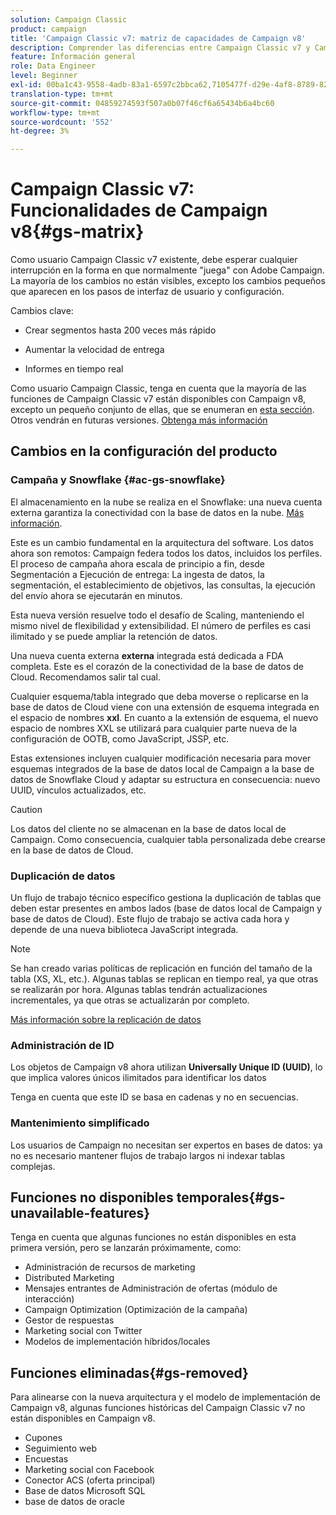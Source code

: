 ```yaml
---
solution: Campaign Classic
product: campaign
title: 'Campaign Classic v7: matriz de capacidades de Campaign v8'
description: Comprender las diferencias entre Campaign Classic v7 y Campaign v8
feature: Información general
role: Data Engineer
level: Beginner
exl-id: 00ba1c43-9558-4adb-83a1-6597c2bbca62,7105477f-d29e-4af8-8789-82b4459761b0
translation-type: tm+mt
source-git-commit: 04859274593f507a0b07f46cf6a65434b6a4bc60
workflow-type: tm+mt
source-wordcount: '552'
ht-degree: 3%

---
```


# Campaign Classic v7: Funcionalidades de Campaign v8{#gs-matrix}


Como usuario Campaign Classic v7 existente, debe esperar cualquier interrupción en la forma en que normalmente &quot;juega&quot; con Adobe Campaign. La mayoría de los cambios no están visibles, excepto los cambios pequeños que aparecen en los pasos de interfaz de usuario y configuración.

Cambios clave:

* Crear segmentos hasta 200 veces más rápido

* Aumentar la velocidad de entrega

* Informes en tiempo real

Como usuario Campaign Classic, tenga en cuenta que la mayoría de las funciones de Campaign Classic v7 están disponibles con Campaign v8, excepto un pequeño conjunto de ellas, que se enumeran en [esta sección](#gs-removed). Otros vendrán en futuras versiones. [Obtenga más información](#gs-unavailable-features)


## Cambios en la configuración del producto

### Campaña y Snowflake {#ac-gs-snowflake}

El almacenamiento en la nube se realiza en el Snowflake: una nueva cuenta externa garantiza la conectividad con la base de datos en la nube. [Más información](#ac-gs-snowflake).

Este es un cambio fundamental en la arquitectura del software. Los datos ahora son remotos: Campaign federa todos los datos, incluidos los perfiles. El proceso de campaña ahora escala de principio a fin, desde Segmentación a Ejecución de entrega: La ingesta de datos, la segmentación, el establecimiento de objetivos, las consultas, la ejecución del envío ahora se ejecutarán en minutos.

Esta nueva versión resuelve todo el desafío de Scaling, manteniendo el mismo nivel de flexibilidad y extensibilidad. El número de perfiles es casi ilimitado y se puede ampliar la retención de datos.

Una nueva cuenta externa **externa** integrada está dedicada a FDA completa. Este es el corazón de la conectividad de la base de datos de Cloud. Recomendamos salir tal cual.

Cualquier esquema/tabla integrado que deba moverse o replicarse en la base de datos de Cloud viene con una extensión de esquema integrada en el espacio de nombres **xxl**. En cuanto a la extensión de esquema, el nuevo espacio de nombres XXL se utilizará para cualquier parte nueva de la configuración de OOTB, como JavaScript, JSSP, etc.

Estas extensiones incluyen cualquier modificación necesaria para mover esquemas integrados de la base de datos local de Campaign a la base de datos de Snowflake Cloud y adaptar su estructura en consecuencia: nuevo UUID, vínculos actualizados, etc.

>[!CAUTION]
>
> Los datos del cliente no se almacenan en la base de datos local de Campaign. Como consecuencia, cualquier tabla personalizada debe crearse en la base de datos de Cloud.


### Duplicación de datos

Un flujo de trabajo técnico específico gestiona la duplicación de tablas que deben estar presentes en ambos lados (base de datos local de Campaign y base de datos de Cloud). Este flujo de trabajo se activa cada hora y depende de una nueva biblioteca JavaScript integrada.

>[!NOTE]
>
> Se han creado varias políticas de replicación en función del tamaño de la tabla (XS, XL, etc.).
> Algunas tablas se replican en tiempo real, ya que otras se realizarán por hora. Algunas tablas tendrán actualizaciones incrementales, ya que otras se actualizarán por completo.


[Más información sobre la replicación de datos](../config/replication.md)

### Administración de ID

Los objetos de Campaign v8 ahora utilizan **Universally Unique ID (UUID)**, lo que implica valores únicos ilimitados para identificar los datos

Tenga en cuenta que este ID se basa en cadenas y no en secuencias.

### Mantenimiento simplificado

Los usuarios de Campaign no necesitan ser expertos en bases de datos: ya no es necesario mantener flujos de trabajo largos ni indexar tablas complejas.

## Funciones no disponibles temporales{#gs-unavailable-features}

Tenga en cuenta que algunas funciones no están disponibles en esta primera versión, pero se lanzarán próximamente, como:

* Administración de recursos de marketing
* Distributed Marketing
* Mensajes entrantes de Administración de ofertas (módulo de interacción)
* Campaign Optimization (Optimización de la campaña)
* Gestor de respuestas
* Marketing social con Twitter
* Modelos de implementación híbridos/locales

## Funciones eliminadas{#gs-removed}

Para alinearse con la nueva arquitectura y el modelo de implementación de Campaign v8, algunas funciones históricas del Campaign Classic v7 no están disponibles en Campaign v8.

* Cupones
* Seguimiento web
* Encuestas
* Marketing social con Facebook
* Conector ACS (oferta principal)
* Base de datos Microsoft SQL
* base de datos de oracle
